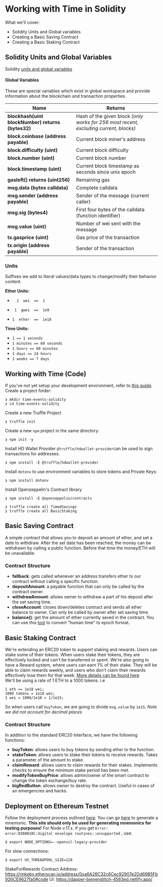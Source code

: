 # Working with Time in Solidity

What we'll cover:

- Solidity Units and Global variables
- Creating a Basic Saving Contract
- Creating a Basic Staking Contract

## Solidity Units and Global Variables

Solidity [units and global variables](https://docs.soliditylang.org/en/v0.8.13/units-and-global-variables.html)

#### Global Variables

These are special variables which exist in global workspace and provide information about the blockchain and transaction properties.

| Name                                              | Returns                                                                               |
| ------------------------------------------------- | ------------------------------------------------------------------------------------- |
| **blockhash(uint blockNumber) returns (bytes32)** | Hash of the given block _(only works for 256 most recent, excluding current, blocks)_ |
| **block.coinbase (address payable)**              | Current block miner's address                                                         |
| **block.difficulty (uint)**                       | Current block difficulty                                                              |
| **block.number (uint)**                           | Current block number                                                                  |
| **block.timestamp (uint)**                        | Current block timestamp as seconds since unix epoch                                   |
| **gasleft() returns (uint256)**                   | Remaining gas                                                                         |
| **msg.data (bytes calldata)**                     | Complete calldata                                                                     |
| **msg.sender (address payable)**                  | Sender of the message (current caller)                                                |
| **msg.sig (bytes4)**                              | First four bytes of the calldata (function identifier)                                |
| **msg.value (uint)**                              | Number of wei sent with the message                                                   |
| **tx.gasprice (uint)**                            | Gas price of the transaction                                                          |
| **tx.origin (address payable)**                   | Sender of the transaction                                                             |

### Units

Suffixes we add to literal values/data types to change/modify their behavior content.

**Ether Units:**

-       1  wei  ==  1
-      1  gwei  ==  1e9
-     1  ether  ==  1e18

**Time Units:**

- `1 == 1 seconds`
- `1 minutes == 60 seconds`
- `1 hours == 60 minutes`
- `1 days == 24 hours`
- `1 weeks == 7 days`

## Working with Time (Code)

If you've not yet setup your development environment, refer to [this guide](https://trufflesuite.com/docs/truffle/quickstart.html).
Create a project folder:

    ❯ mkdir time-events-solidity
    ❯ cd time-events-solidity

Create a new Truffle Project

    ❯ truffle init

Create a new `npm` project in the same directory:

    ❯ npm init -y

Install HD Wallet Provider
`@truffle/hdwallet-provider`can be used to sign transactions for addresses.

    ❯ npm install -E @truffle/hdwallet-provider

Install `dotenv` to use environment variables to store tokens and Private Keys:

    ❯ npm install dotenv

Install Openzeppelin's Contract library

    ❯ npm install -E @openzeppelin/contracts

    ❯ truffle create all TimedSavings
    ❯ truffle create all BasicStaking

## Basic Saving Contract

A simple contract that allows you to deposit an amount of ether, and set a date to withdraw. After the set date has been reached, the money can be withdrawn by calling a public function. Before that time the money/ETH will be unavailable.

### Contract Structure

- **fallback**: gets called whenever an address transfers ether to our contract without calling a specific function.
- **depositAmount**: a payable function that can only be called by the contract owner.
- **withdrawAmount**: allows owner to withdraw a part of his deposit after the set saving time.
- **closeAccount**: closes down/deletes contract and sends all ether balance to owner. Can only be called by owner after set saving time.
- **balance()**: get the amount of ether currently saved in the contract.
  You can use this [tool](https://www.epochconverter.com/) to convert "human time" to epoch format.

## Basic Staking Contract

We're extending an ERC20 token to support staking and rewards. Users can stake some of their tokens. When users stake their tokens, they are effectively locked and can't be transferred or spent. We're also going to have a Reward system, where users can earn 1% of their stake. They will be able to claim rewards weekly, and users who don't claim their rewards effectively lose them for that week.
[More details can be found here](https://blockgames.zuriboard.com/tutor/dashboard/task/7/submissions)  
We'll be using a rate of 1 ETH to a 1000 tokens. i.e

```
1 eth == 1e18 wei;
1000 tokens = 1e18 wei;
1 wei = 1000/1e18 = 1/1e15;
```

So when users call `buyToken`, we are going to divide `msg.value` by `1e15`. _Note we did not account for decimal places_

### Contract Structure

In addition to the standard ERC20 Interface, we have the following functions:

- **buyToken**: allows users to buy tokens by sending ether to the function.
- **stakeToken**: allows users to stake their tokens to receive rewards. Takes a parameter of the amount to stake.
- **claimReward**: allows users to claim rewards for their stakes. Implements checks to ensure the minimum stake period has been met.
- **modifyTokenBuyPrice**: allows admin/owner of the smart contract to change the token exchange/buy rate.
- **bigRedButton**: allows owner to destroy the contract. Useful in cases of an emergencies and hacks.

## Deployment on Ethereum Testnet

Follow the deployment process outlined [here](https://medium.com/coinmonks/5-minute-guide-to-deploying-smart-contracts-with-truffle-and-ropsten-b3e30d5ee1e).
You can go [here](https://iancoleman.io/bip39/) to generate a mnemonic. **This site should only be used for generating mnemonics for testing purposes!**
For Node v.17.x. if you get `Error: error:0308010C:digital envelope routines::unsupported` , use:

    $ export NODE_OPTIONS=--openssl-legacy-provider

For slow connections:

    $ export UV_THREADPOOL_SIZE=128

StakeForRewards
Contract Address: https://rinkeby.etherscan.io/address/0xa6A26C32c6Cec92907e2Dd69B5Fb926CE9627fa0#code
UI: https://dapper-bienenstitch-4563ed.netlify.app/
